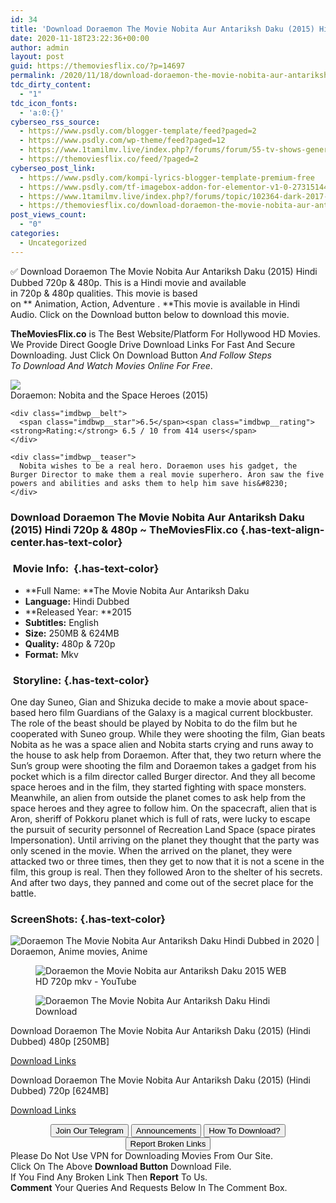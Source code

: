 ```yaml
---
id: 34
title: 'Download Doraemon The Movie Nobita Aur Antariksh Daku (2015) Hindi Dubbed 480p [250MB] || 720p [624MB]'
date: 2020-11-18T23:22:36+00:00
author: admin
layout: post
guid: https://themoviesflix.co/?p=14697
permalink: /2020/11/18/download-doraemon-the-movie-nobita-aur-antariksh-daku-2015-hindi-dubbed-480p-250mb-720p-624mb/
tdc_dirty_content:
  - "1"
tdc_icon_fonts:
  - 'a:0:{}'
cyberseo_rss_source:
  - https://www.psdly.com/blogger-template/feed?paged=2
  - https://www.psdly.com/wp-theme/feed?paged=12
  - https://www.1tamilmv.live/index.php?/forums/forum/55-tv-shows-general-videos.xml/
  - https://themoviesflix.co/feed/?paged=2
cyberseo_post_link:
  - https://www.psdly.com/kompi-lyrics-blogger-template-premium-free
  - https://www.psdly.com/tf-imagebox-addon-for-elementor-v1-0-27315144-free
  - https://www.1tamilmv.live/index.php?/forums/topic/102364-dark-2017-20-english-s01-s02-s03-1080p-nf-web-dl-dd51-hevc-g-drive-ninja-360/
  - https://themoviesflix.co/download-doraemon-the-movie-nobita-aur-antariksh-daku-2015-hindi-480p-720p/
post_views_count:
  - "0"
categories:
  - Uncategorized
---
```

✅ Download Doraemon The Movie Nobita Aur Antariksh Daku (2015) Hindi Dubbed&nbsp;720p&nbsp;&&nbsp;480p. This is&nbsp;a&nbsp;Hindi&nbsp;movie and available in&nbsp;720p&nbsp;&&nbsp;480p&nbsp;qualities. This movie is based on&nbsp;**&nbsp;Animation,&nbsp;Action,&nbsp;Adventure&nbsp;.&nbsp;**This movie is available in Hindi Audio. Click on the Download button below to download this movie.

**TheMoviesFlix.co**&nbsp;is The Best Website/Platform For Hollywood HD Movies. We Provide Direct Google Drive Download Links For Fast And Secure Downloading. Just Click On Download Button&nbsp;_And Follow Steps To&nbsp;Download And Watch Movies Online For Free_.

<div class="imdbwp imdbwp--movie dark">
  <div class="imdbwp__thumb">
    <a class="imdbwp__link" target="_blank" title="Doraemon: Nobita and the Space Heroes" href="https://www.imdb.com/title/tt4788602/" rel="nofollow noopener noreferrer"><img class="imdbwp__img" src="https://m.media-amazon.com/images/M/MV5BZTg0NjE0NTQtZTBlYS00OGI4LWE1NTgtYTY4ZmRlZThkYjEzXkEyXkFqcGdeQXVyNjUxODQxNzQ@._V1_SX300.jpg" /></a>
  </div>
  
  <div class="imdbwp__content">
    <div class="imdbwp__header">
      <span class="imdbwp__title">Doraemon: Nobita and the Space Heroes</span> (2015)
    </div>
    
    <div class="imdbwp__belt">
      <span class="imdbwp__star">6.5</span><span class="imdbwp__rating"><strong>Rating:</strong> 6.5 / 10 from 414 users</span>
    </div>
    
    <div class="imdbwp__teaser">
      Nobita wishes to be a real hero. Doraemon uses his gadget, the Burger Director to make them a real movie superhero. Aron saw the five powers and abilities and asks them to help him save his&#8230;
    </div>
  </div>
</div>

### Download Doraemon The Movie Nobita Aur Antariksh Daku (2015) Hindi 720p & 480p ~ TheMoviesFlix.co {.has-text-align-center.has-text-color}

### &nbsp;Movie Info:&nbsp; {.has-text-color}

  * **Full Name:&nbsp;**The Movie Nobita Aur Antariksh Daku
  * **Language:**&nbsp;Hindi Dubbed
  * **Released Year:&nbsp;**2015
  * **Subtitles:**&nbsp;English
  * **Size:**&nbsp;250MB & 624MB
  * **Quality:**&nbsp;480p & 720p
  * **Format:**&nbsp;Mkv

### &nbsp;Storyline: {.has-text-color}

One day Suneo, Gian and Shizuka decide to make a movie about space-based hero film Guardians of the Galaxy is a magical current blockbuster. The role of the beast should be played by Nobita to do the film but he cooperated with Suneo group. While they were shooting the film, Gian beats Nobita as he was a space alien and Nobita starts crying and runs away to the house to ask help from Doraemon. After that, they two return where the Sun’s group were shooting the film and Doraemon takes a gadget from his pocket which is a film director called Burger director. And they all become space heroes and in the film, they started fighting with space monsters. Meanwhile, an alien from outside the planet comes to ask help from the space heroes and they agree to follow him. On the spacecraft, alien that is Aron, sheriff of Pokkoru planet which is full of rats, were lucky to escape the pursuit of security personnel of Recreation Land Space (space pirates Impersonation). Until arriving on the planet they thought that the party was only scened in the movie. When the arrived on the planet, they were attacked two or three times, then they get to now that it is not a scene in the film, this group is real. Then they followed Aron to the shelter of his secrets. And after two days, they panned and come out of the secret place for the battle.

### ScreenShots: {.has-text-color}<figure class="wp-block-image">

![Doraemon The Movie Nobita Aur Antariksh Daku Hindi Dubbed in 2020 | Doraemon, Anime movies, Anime](https://i.pinimg.com/originals/fa/1c/6a/fa1c6ad29e059583167de31244c92298.jpg) </figure> <figure class="wp-block-image">![Doraemon the Movie Nobita aur Antariksh Daku 2015 WEB HD 720p mkv - YouTube](https://i.ytimg.com/vi/vYt_v-s4oVA/maxresdefault.jpg)</figure> <figure class="wp-block-image alignwide">![Doraemon The Movie Nobita Aur Antariksh Daku Hindi Download](https://tvtoonsindia.com/wp-content/uploads/2020/05/Doraemon-The-Movie-Nobita-Aur-Antariksh-Daku-1.jpg)</figure> 

<p class="has-text-align-center has-text-color has-medium-font-size">
  Download Doraemon The Movie Nobita Aur Antariksh Daku (2015) (Hindi Dubbed) 480p [250MB]
</p>

<span class="mb-center maxbutton-3-center"><span class="maxbutton-3-container mb-container"><a class="maxbutton-3 maxbutton maxbutton-post-button" target="_blank" rel="nofollow noopener noreferrer" href="https://coinquint.com/a20074/"><span class="mb-text">Download Links</span></a></span></span>

<p class="has-text-align-center has-text-color has-medium-font-size">
  Download Doraemon The Movie Nobita Aur Antariksh Daku (2015) (Hindi Dubbed) 720p [624MB]
</p>

<span class="mb-center maxbutton-3-center"><span class="maxbutton-3-container mb-container"><a class="maxbutton-3 maxbutton maxbutton-post-button" target="_blank" rel="nofollow noopener noreferrer" href="https://coinquint.com/a20076/"><span class="mb-text">Download Links</span></a></span></span>

<center>
</center>

<center>
  <a href="https://t.me/themoviesflixcom" target="_blank" data-wpel-link="external" rel="nofollow external noopener noreferrer"><button class="button button5">Join Our Telegram</button></a> <a href="https://themoviesflix.co/download-doraemon-the-movie-nobita-aur-antariksh-daku-2015-hindi-480p-720p/#" target="_blank" data-wpel-link="external" rel="nofollow external noopener noreferrer"><button class="button button5">Announcements</button></a> <a href="https://themoviesflix.com/how-to-download/" target="_blank" data-wpel-link="external" rel="nofollow external noopener noreferrer"><button class="button button5">How To Download?</button></a> <a href="https://themoviesflix.co/download-doraemon-the-movie-nobita-aur-antariksh-daku-2015-hindi-480p-720p/#" target="_blank" data-wpel-link="external" rel="nofollow external noopener noreferrer"><button class="button button5">Report Broken Links</button></a>
</center>

<div class="alert alert-danger">
  Please Do Not Use VPN for Downloading Movies From Our Site.
</div>

<div class="alert alert-success">
  Click On The Above <strong>Download Button</strong> Download File.
</div>

<div class="alert alert-warning">
  If You Find Any Broken Link Then <strong>Report</strong> To Us.
</div>

<div class="alert alert-info">
  <strong>Comment</strong> Your Queries And Requests Below In The Comment Box.
</div>